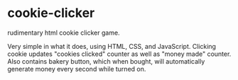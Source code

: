 # cookie-clicker
rudimentary html cookie clicker game.

Very simple in what it does, using HTML, CSS, and JavaScript. Clicking cookie updates "cookies clicked" counter as well as "money made" counter.
Also contains bakery button, which when bought, will automatically generate money every second while turned on.

